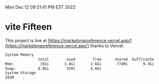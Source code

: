 Mon Dec 12 09:21:41 PM EST 2022

# vite Fifteen


This project is live at [https://marketingpreference.vercel.app/](https://marketingpreference.vercel.app/) thanks to Vercel.

```bash
System Memory
               total        used        free      shared  buff/cache   available
Mem:            15Gi       3.4Gi       2.6Gi       774Mi       9.3Gi        10Gi
Swap:          8.0Gi        31Mi       8.0Gi
System Storage
203M	.
```

